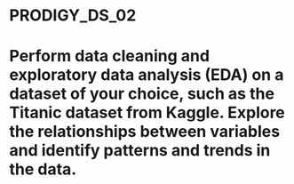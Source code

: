 # PRODIGY_DS_02

# Perform data cleaning and exploratory data analysis (EDA) on a dataset of your choice, such as the Titanic dataset from Kaggle. Explore the relationships between variables and identify patterns and trends in the data.

